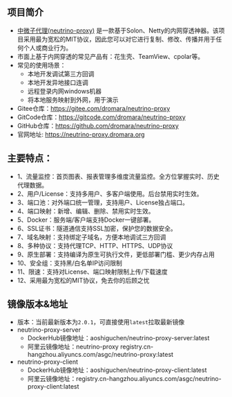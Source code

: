## 项目简介
- [中微子代理(neutrino-proxy)](https://gitee.com/dromara/neutrino-proxy) 是一款基于Solon、Netty的内网穿透神器。该项目采用最为宽松的MIT协议，因此您可以对它进行复制、修改、传播并用于任何个人或商业行为。
- 市面上基于内网穿透的常见产品有：花生壳、TeamView、cpolar等。
- 常见的使用场景：
    - 本地开发调试第三方回调
    - 本地开发异地接口连调
    - 远程登录内网windows机器
    - 将本地服务映射到外网，用于演示
- Gitee仓库：https://gitee.com/dromara/neutrino-proxy
- GitCode仓库：https://gitcode.com/dromara/neutrino-proxy
- GitHub仓库：https://github.com/dromara/neutrino-proxy
- 官网地址: https://neutrino-proxy.dromara.org

## 主要特点：
- 1、流量监控：首页图表、报表管理多维度流量监控。全方位掌握实时、历史代理数据。
- 2、用户/License：支持多用户、多客户端使用。后台禁用实时生效。
- 3、端口池：对外端口统一管理，支持用户、License独占端口。
- 4、端口映射：新增、编辑、删除、禁用实时生效。
- 5、Docker：服务端/客户端支持Docker一键部署。
- 6、SSL证书：隧道通信支持SSL加密，保护您的数据安全。
- 7、域名映射：支持绑定子域名，方便本地调试三方回调
- 8、多种协议：支持代理TCP、HTTP、HTTPS、UDP协议
- 9、原生部署：支持编译为原生可执行文件，更低部署门槛、更少内存占用
- 10、安全组：支持黑/白名单IP访问限制
- 11、限速：支持对License、端口映射限制上传/下载速度
- 12、采用最为宽松的MIT协议，免去你的后顾之忧

## 镜像版本&地址
- 版本：当前最新版本为`2.0.1`，可直接使用`latest`拉取最新镜像
- neutrino-proxy-server
	- DockerHub镜像地址：aoshiguchen/neutrino-proxy-server:latest
	- 阿里云镜像地址：neutrino-proxy registry.cn-hangzhou.aliyuncs.com/asgc/neutrino-proxy:latest
- neutrino-proxy-client
	- DockerHub镜像地址：aoshiguchen/neutrino-proxy-client:latest
	- 阿里云镜像地址：registry.cn-hangzhou.aliyuncs.com/asgc/neutrino-proxy-client:latest
